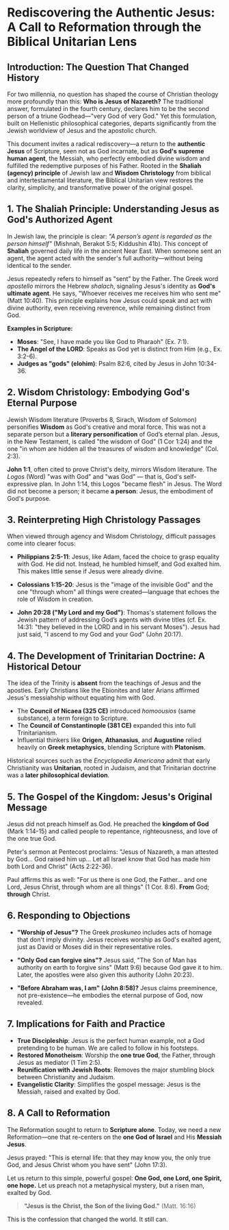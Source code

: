 # Rediscovering the Authentic Jesus: A Call to Reformation through the Biblical Unitarian Lens

## Introduction: The Question That Changed History

For two millennia, no question has shaped the course of Christian theology more profoundly than this: **Who is Jesus of Nazareth?** The traditional answer, formulated in the fourth century, declares him to be the second person of a triune Godhead—"very God of very God." Yet this formulation, built on Hellenistic philosophical categories, departs significantly from the Jewish worldview of Jesus and the apostolic church.

This document invites a radical rediscovery—a return to the **authentic Jesus** of Scripture, seen not as God incarnate, but as **God's supreme human agent**, the Messiah, who perfectly embodied divine wisdom and fulfilled the redemptive purposes of his Father. Rooted in the **Shaliah (agency) principle** of Jewish law and **Wisdom Christology** from biblical and intertestamental literature, the Biblical Unitarian view restores the clarity, simplicity, and transformative power of the original gospel.

## 1. The Shaliah Principle: Understanding Jesus as God's Authorized Agent

In Jewish law, the principle is clear: *"A person’s agent is regarded as the person himself"* (Mishnah, Berakot 5:5; Kiddushin 41b). This concept of **Shaliah** governed daily life in the ancient Near East. When someone sent an agent, the agent acted with the sender's full authority—without being identical to the sender.

Jesus repeatedly refers to himself as "sent" by the Father. The Greek word *apostello* mirrors the Hebrew *shalach*, signaling Jesus's identity as **God's ultimate agent**. He says, "Whoever receives me receives him who sent me" (Matt 10:40). This principle explains how Jesus could speak and act with divine authority, even receiving reverence, while remaining distinct from God.

**Examples in Scripture:**

* **Moses**: "See, I have made you like God to Pharaoh" (Ex. 7:1).
* **The Angel of the LORD**: Speaks as God yet is distinct from Him (e.g., Ex. 3:2-6).
* **Judges as "gods" (elohim)**: Psalm 82:6, cited by Jesus in John 10:34-36.

## 2. Wisdom Christology: Embodying God's Eternal Purpose

Jewish Wisdom literature (Proverbs 8, Sirach, Wisdom of Solomon) personifies **Wisdom** as God's creative and moral force. This was not a separate person but a **literary personification** of God’s eternal plan. Jesus, in the New Testament, is called "the wisdom of God" (1 Cor 1:24) and the one "in whom are hidden all the treasures of wisdom and knowledge" (Col. 2:3).

**John 1:1**, often cited to prove Christ's deity, mirrors Wisdom literature. The *Logos* (Word) "was with God" and "was God" — that is, God's self-expressive plan. In John 1:14, this Logos "became flesh" in Jesus. The Word did not become a person; it became **a person**: Jesus, the embodiment of God's purpose.

## 3. Reinterpreting High Christology Passages

When viewed through agency and Wisdom Christology, difficult passages come into clearer focus:

* **Philippians 2:5-11**: Jesus, like Adam, faced the choice to grasp equality with God. He did not. Instead, he humbled himself, and God exalted him. This makes little sense if Jesus were already divine.

* **Colossians 1:15-20**: Jesus is the "image of the invisible God" and the one "through whom" all things were created—language that echoes the role of Wisdom in creation.

* **John 20:28 ("My Lord and my God")**: Thomas's statement follows the Jewish pattern of addressing God’s agents with divine titles (cf. Ex. 14:31: "they believed in the LORD and in his servant Moses"). Jesus had just said, "I ascend to my God and your God" (John 20:17).

## 4. The Development of Trinitarian Doctrine: A Historical Detour

The idea of the Trinity is **absent** from the teachings of Jesus and the apostles. Early Christians like the Ebionites and later Arians affirmed Jesus's messiahship without equating him with God.

* The **Council of Nicaea (325 CE)** introduced *homoousios* (same substance), a term foreign to Scripture.
* The **Council of Constantinople (381 CE)** expanded this into full Trinitarianism.
* Influential thinkers like **Origen**, **Athanasius**, and **Augustine** relied heavily on **Greek metaphysics**, blending Scripture with **Platonism**.

Historical sources such as the *Encyclopedia Americana* admit that early Christianity was **Unitarian**, rooted in Judaism, and that Trinitarian doctrine was a **later philosophical deviation**.

## 5. The Gospel of the Kingdom: Jesus's Original Message

Jesus did not preach himself as God. He preached the **kingdom of God** (Mark 1:14-15) and called people to repentance, righteousness, and love of the one true God.

Peter's sermon at Pentecost proclaims: "Jesus of Nazareth, a man attested by God... God raised him up... Let all Israel know that God has made him both Lord and Christ" (Acts 2:22-36).

Paul affirms this as well: "For us there is one God, the Father... and one Lord, Jesus Christ, through whom are all things" (1 Cor. 8:6). **From** God; **through** Christ.

## 6. Responding to Objections

* **"Worship of Jesus"?** The Greek *proskuneo* includes acts of homage that don't imply divinity. Jesus receives worship as God's exalted agent, just as David or Moses did in their representative roles.

* **"Only God can forgive sins"?** Jesus said, "The Son of Man has authority on earth to forgive sins" (Matt 9:6) because God gave it to him. Later, the apostles were also given this authority (John 20:23).

* **"Before Abraham was, I am" (John 8:58)?** Jesus claims preeminence, not pre-existence—he embodies the eternal purpose of God, now revealed.

## 7. Implications for Faith and Practice

* **True Discipleship**: Jesus is the perfect human example, not a God pretending to be human. We are called to follow in his footsteps.
* **Restored Monotheism**: Worship the **one true God**, the Father, through Jesus as mediator (1 Tim 2:5).
* **Reunification with Jewish Roots**: Removes the major stumbling block between Christianity and Judaism.
* **Evangelistic Clarity**: Simplifies the gospel message: Jesus is the Messiah, raised and exalted by God.

## 8. A Call to Reformation

The Reformation sought to return to **Scripture alone**. Today, we need a new Reformation—one that re-centers on the **one God of Israel** and His **Messiah Jesus**.

Jesus prayed: "This is eternal life: that they may know you, the only true God, and Jesus Christ whom you have sent" (John 17:3).

Let us return to this simple, powerful gospel: **One God, one Lord, one Spirit, one hope.** Let us preach not a metaphysical mystery, but a risen man, exalted by God.

> **"Jesus is the Christ, the Son of the living God."** (Matt. 16:16)

This is the confession that changed the world. It still can.
